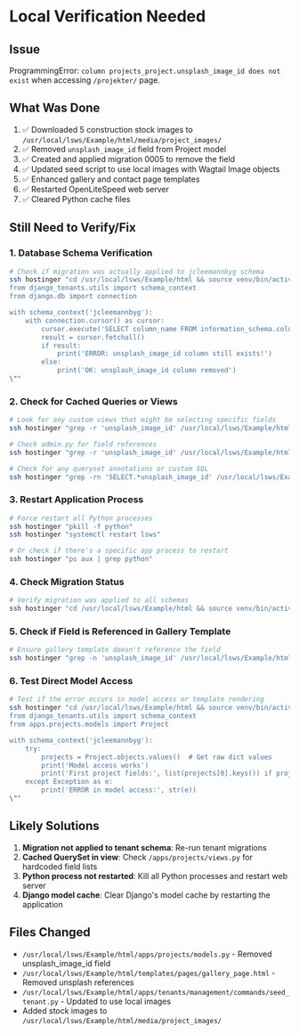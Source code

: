 # Local Verification Needed

## Issue
ProgrammingError: `column projects_project.unsplash_image_id does not exist` when accessing `/projekter/` page.

## What Was Done
1. ✅ Downloaded 5 construction stock images to `/usr/local/lsws/Example/html/media/project_images/`
2. ✅ Removed `unsplash_image_id` field from Project model
3. ✅ Created and applied migration 0005 to remove the field
4. ✅ Updated seed script to use local images with Wagtail Image objects
5. ✅ Enhanced gallery and contact page templates
6. ✅ Restarted OpenLiteSpeed web server
7. ✅ Cleared Python cache files

## Still Need to Verify/Fix

### 1. Database Schema Verification
```bash
# Check if migration was actually applied to jcleemannbyg schema
ssh hostinger "cd /usr/local/lsws/Example/html && source venv/bin/activate && python manage.py shell -c \"
from django_tenants.utils import schema_context
from django.db import connection

with schema_context('jcleemannbyg'):
    with connection.cursor() as cursor:
        cursor.execute('SELECT column_name FROM information_schema.columns WHERE table_name = \'projects_project\' AND column_name = \'unsplash_image_id\';')
        result = cursor.fetchall()
        if result:
            print('ERROR: unsplash_image_id column still exists!')
        else:
            print('OK: unsplash_image_id column removed')
\""
```

### 2. Check for Cached Queries or Views
```bash
# Look for any custom views that might be selecting specific fields
ssh hostinger "grep -r 'unsplash_image_id' /usr/local/lsws/Example/html/apps/projects/views.py || echo 'No references in views'"

# Check admin.py for field references
ssh hostinger "grep -r 'unsplash_image_id' /usr/local/lsws/Example/html/apps/projects/admin.py || echo 'No references in admin'"

# Check for any queryset annotations or custom SQL
ssh hostinger "grep -rn 'SELECT.*unsplash_image_id' /usr/local/lsws/Example/html/ || echo 'No custom SQL found'"
```

### 3. Restart Application Process
```bash
# Force restart all Python processes
ssh hostinger "pkill -f python"
ssh hostinger "systemctl restart lsws"

# Or check if there's a specific app process to restart
ssh hostinger "ps aux | grep python"
```

### 4. Check Migration Status
```bash
# Verify migration was applied to all schemas
ssh hostinger "cd /usr/local/lsws/Example/html && source venv/bin/activate && python manage.py showmigrations projects"
```

### 5. Check if Field is Referenced in Gallery Template
```bash
# Ensure gallery template doesn't reference the field
ssh hostinger "grep -n 'unsplash_image_id' /usr/local/lsws/Example/html/templates/pages/gallery_page.html || echo 'Template is clean'"
```

### 6. Test Direct Model Access
```bash
# Test if the error occurs in model access or template rendering
ssh hostinger "cd /usr/local/lsws/Example/html && source venv/bin/activate && python manage.py shell -c \"
from django_tenants.utils import schema_context
from apps.projects.models import Project

with schema_context('jcleemannbyg'):
    try:
        projects = Project.objects.values()  # Get raw dict values
        print('Model access works')
        print('First project fields:', list(projects[0].keys()) if projects else 'No projects')
    except Exception as e:
        print('ERROR in model access:', str(e))
\""
```

## Likely Solutions

1. **Migration not applied to tenant schema**: Re-run tenant migrations
2. **Cached QuerySet in view**: Check `/apps/projects/views.py` for hardcoded field lists
3. **Python process not restarted**: Kill all Python processes and restart web server
4. **Django model cache**: Clear Django's model cache by restarting the application

## Files Changed
- `/usr/local/lsws/Example/html/apps/projects/models.py` - Removed unsplash_image_id field
- `/usr/local/lsws/Example/html/templates/pages/gallery_page.html` - Removed unsplash references
- `/usr/local/lsws/Example/html/apps/tenants/management/commands/seed_tenant.py` - Updated to use local images
- Added stock images to `/usr/local/lsws/Example/html/media/project_images/`